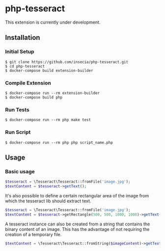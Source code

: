 # php-tesseract
This extension is currently under development. 
## Installation
### Initial Setup
```
$ git clone https://github.com/insecia/php-tesseract.git
$ cd php-tesseract
$ docker-compose build extension-builder
```
### Compile Extension
```
$ docker-compose run --rm extension-builder
$ docker-compose build php 
```
### Run Tests
```
$ docker-compose run --rm php make test
```
### Run Script
```
$ docker-compose run --rm php php script_name.php
```

## Usage
### Basic usage
```php
$tesseract = \Tesseract\Tesseract::fromFile('image.jpg');
$textContent = $tesseract->getText();
```
It's also possible to define a certain rectangular area of the image from
which the tesseract lib should extract text. 
```php
$tesseract = \Tesseract\Tesseract::fromFile('image.jpg');
$textContent = $tesseract->getRectangle(500, 500, 1000, 1000)->getText();
```
A tesseract instance can also be created from a string that contains the binary content 
of an image. This has the advantage of not requiring the creation of a temporary file. 
```php
$textContent = \Tesseract\Tesseract::fromString($imageContent)->getText();
``` 
